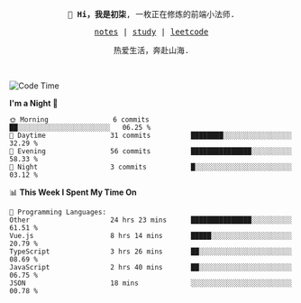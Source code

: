 <p align="center">
  <samp>
    <span><strong>👋 Hi，我是初柒</strong>,</span>
    <span>一枚正在修炼的前端小法师.</span>
  </samp>
</p>

<p align="center">
  <samp>
    <a href="https://www.wolai.com/dec-seven/wyPFvMTwAcD9muc6RMfThB">notes</a> |
    <a href="https://github.com/dec-seven/fe-study">study</a> |
    <a href="https://leetcode.cn/u/dec-seven/">leetcode</a>
  </samp>
</p>
<p align="center">
  <samp>
    <span>热爱生活，奔赴山海.</span>
  </samp>
</p>
<br>

<!--START_SECTION:waka-->
![Code Time](http://img.shields.io/badge/Code%20Time-829%20hrs%201%20min-blue)

**I'm a Night 🦉** 

```text
🌞 Morning                6 commits           ██░░░░░░░░░░░░░░░░░░░░░░░   06.25 % 
🌆 Daytime                31 commits          ████████░░░░░░░░░░░░░░░░░   32.29 % 
🌃 Evening                56 commits          ███████████████░░░░░░░░░░   58.33 % 
🌙 Night                  3 commits           █░░░░░░░░░░░░░░░░░░░░░░░░   03.12 % 
```


📊 **This Week I Spent My Time On** 

```text
💬 Programming Languages: 
Other                    24 hrs 23 mins      ███████████████░░░░░░░░░░   61.51 % 
Vue.js                   8 hrs 14 mins       █████░░░░░░░░░░░░░░░░░░░░   20.79 % 
TypeScript               3 hrs 26 mins       ██░░░░░░░░░░░░░░░░░░░░░░░   08.69 % 
JavaScript               2 hrs 40 mins       ██░░░░░░░░░░░░░░░░░░░░░░░   06.75 % 
JSON                     18 mins             ░░░░░░░░░░░░░░░░░░░░░░░░░   00.78 % 
```


<!--END_SECTION:waka-->

